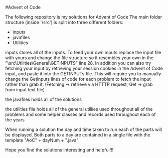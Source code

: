 #Advent of Code

The following repository is my solutions for Advent of Code
The main folder structure (inside '\src') is split into three different folders:
- inputs
- javafiles
- Utilities

inputs stores all of the inputs.
To feed your own inputs replace the input file with yours and change the file structure so it resembles your own in the "\src\Utilities\General\GETINPUTS" line 28.
In addition you can also try fetching your input by retrieving your session cookies in the Advent of Code input, and paste it into the GETINPUTs file. This will require you
to manually change the Getinputs lines of code for each problem to fetch the input rather than grab it. (Fetching -> retrieve via HTTTP request, Get -> grab from input text file)

the javafiles holds all of the solutions


the utilities file holds all of the general utiliies used throughout all of the problems and some helper classes and records used throughout each of the years


When running a solution the day and time taken to run each of the parts will be displayed. Both parts to a day are contained in a single file with the template "AoC" + dayNum + ".java"

Hope you find the solutions interesting and helpful!!!
